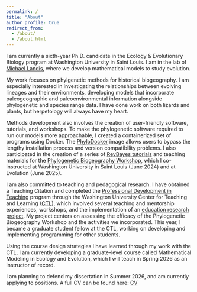 ```yaml
---
permalink: /
title: "About"
author_profile: true
redirect_from: 
  - /about/
  - /about.html
---
```


I am currently a sixth-year Ph.D. candidate in the Ecology & Evolutionary Biology program at Washington University in Saint Louis. I am in the lab of [Michael Landis](https://landislab.org/), where we develop mathematical models to study evolution.

My work focuses on phylgenetic methods for historical biogeography. I am especially interested in investigating the relationships between evolving lineages and their environments, developing models that incorporate paleogeographic and paleoenvironmental information alongside phylogenetic and species range data. I have done work on both lizards and plants, but herpetology will always have my heart.

Methods development also involves the creation of user-friendly software, tutorials, and workshops. To make the phylogenetic software required to run our models more approachable, I created a containerized set of programs using Docker. The [PhyloDocker](https://hub.docker.com/r/sswiston/phylo_docker) image allows users to bypass the lengthy installation process and version compatibility problems. I also participated in the creation of a series of [RevBayes tutorials](https://revbayes.github.io/tutorials/fig_intro/) and teaching materials for the [Phylogenetic Biogeography Workshop](https://sites.wustl.edu/hawaiianplantbiogeography/phylogenetic-biogeography-workshop-wustl/), which I co-instructed at Washington University in Saint Louis (June 2024) and at Evolution (June 2025).

I am also committed to teaching and pedagogical research. I have obtained a Teaching Citation and completed the [Professional Development in Teaching](https://ctl.wustl.edu/professional-development-in-teaching/) program through the Washington University Center for Teaching and Learning ([CTL](https://ctl.wustl.edu/)), which involved several teaching and mentorship experiences, workshops, and the implementation of an [education research project](https://ctl.wustl.edu/teaching-the-teachers-investigating-the-impact-of-a-phylogenetic-biogeography-workshop-through-sotl/). My project centers on assessing the efficacy of the Phylogenetic Biogeography Workshop and the activities we incorporated. This year, I became a graduate student fellow at the CTL, working on developing and implementing programming for other students.

Using the course design strategies I have learned through my work with the CTL, I am currently developing a graduate-level course called Mathematical Modeling in Ecology and Evolution, which I will teach in Spring 2026 as an instructor of record.

<!-- My career goals are to teach biology at a primarily undergraduate institution, to mentor undergraduate researchers, and to continue engaging in pedagogical research. -->

I am planning to defend my dissertation in Summer 2026, and am currently applying to positions. A full CV can be found here: [CV](http://sswiston.github.io/files/Swiston_CV.pdf)